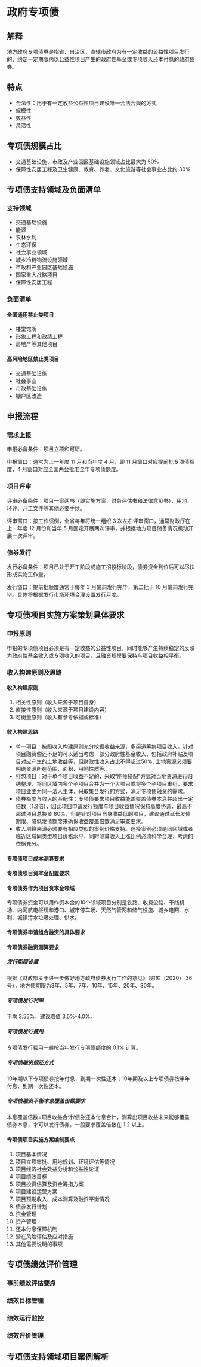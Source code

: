 # 

<!-- ---
title: "政府专项债"
date: 2022-06-06T15:37:00+08:00
draft: true
author: "free"
categories: ["economy"]
tags: ["economy", "resources"]
hiddenFromHomePage: true
--- -->

# 政府专项债

## 解释

地方政府专项债券是指省、自治区、直辖市政府为有一定收益的公益性项目发行的、约定一定期限内以公益性项目产生的政府性基金或专项收入还本付息的政府债券。

## 特点

- 合法性：用于有一定收益公益性项目建设唯一合法合规的方式
- 规模性
- 效益性
- 灵活性

## 专项债规模占比

- 交通基础设施、市政及产业园区基础设施领域占比最大为 50%
- 保障性安居工程及卫生健康、教育、养老、文化旅游等社会事业占比约 30%

## 专项债支持领域及负面清单

### 支持领域

- 交通基础设施
- 能源
- 农林水利
- 生态环保
- 社会事业领域
- 城乡冷链物流设施领域
- 市政和产业园区基础设施
- 国家重大战略项目
- 保障性安居工程

### 负面清单

#### 全国通用禁止类项目

- 楼堂馆所
- 形象工程和政绩工程
- 房地产等其他项目

#### 高风险地区禁止类项目

- 交通基础设施
- 社会事业
- 市政基础设施
- 棚户区改造

## 申报流程

### 需求上报

申报必备条件：项目立项和可研。

申报窗口：通常为上一年度 11 月和当年度 4 月，即 11 月窗口对应提前批专项债额度，4 月窗口对应全国两会批准全年专项债额度。

### 项目评审

评审必备条件：项目一案两书（即实施方案、财务评估书和法律意见书），用地、环评、开工文件等其他必要手续。

评审窗口：按工作惯例，全省每年将统一组织 3 次左右评审窗口，通常财政厅在上一年度 12 月份和当年 5 月固定开展两次评审，并根据地方项目储备情况机动开展一次评审。

### 债券发行

发行必备条件：项目已处于开工阶段或施工招投标阶段，债券资金到位后可以尽快形成实物工作量。

发行窗口：提前批额度通常于每年 3 月底前发行完毕，第二批于 10 月底前发行完毕。具体将根据发行市场环境合理设置发行月度。

## 专项债项目实施方案策划具体要求

### 申报原则

申报的专项债项目必须是有一定收益的公益性项目，同时能够产生持续稳定的反映为政府性基金收入或专项收入的项目，且融资规模要保持与项目收益相平衡。

### 收入构建原则及思路

#### 收入构建原则

1. 相关性原则（收入来源于项目自身）
2. 直接性原则（收入来源于项目建设内容）
3. 可衡量原则（收入有参考依据或标准）

#### 收入构建思路

- 单一项目：按照收入构建原则充分挖掘收益来源，多渠道筹集项目收入。针对项目融资偿还不足的可以适当考虑一部分政府性基金收入，包括政府补贴及项目对应产生的土地收益等，但财政性收入占比不得超过50%, 土地资源必须要明确资源所在范围、面积、用地性质等。
- 打包项目：对于单个项目收益不足的，采取“肥瘦搭配”方式对当地资源进行归纳整理，将同区域内多个子项目合并为一个大项目或将多个子项目重组，要求项目业主为同一法人主体，采取集合发行的方式，满足专项债融资的需求。
- 债券额度与收入的匹配性：专项债要求项目收益能盖覆盖债券本息并超出一定倍数（1.2倍），因此项目申请发行额度与项目收益情况保持高度协调，最高不超过项目总投资 80%，但是针对项目自身收益低的项目，建议通过延长发债期限、降低发债额度来确保收益覆盖倍数满足审查要求。
- 收入测算来源必须要有相应类似的案例价格支持。选择案例必须是同区域或者临近区域同类型项目价格水平，同时测算收入上涨比例必须科学合理，考虑的依据充分。

#### 专项债项目成本测算要求

#### 专项债项目资本金配置要求

#### 专项债券作为项目资本金领域

专项债券资金可以用作资本金的10个领域项目分别是铁路、收费公路、干线机场、内河航电枢纽和港口、城市停车场、天然气管网和储气设施、城乡电网、水利、城镇污水垃圾处理、供水。

#### 专项债券申请组合融资的具体要求

#### 专项债券融资测算要求

##### 发行期限设置

根据《财政部关于进一步做好地方政府债券发行工作的意见》（财库〔2020） 36号），地方债期限为3年、5年、7年、10年、15年、20年、30年。

##### 专项债发行利率

平均 3.55%，建议取值 3.5%-4.0%。

##### 专项债发行费用

专项债发行费用一般按当年发行专项债额度的 0.1% 计算。

##### 专项债融资偿还方式

10年期以下专项债券按年付息，到期一次性还本；10年期及以上专项债券按半年付息，到期一次性还本。

##### 专项债融资平衡本息覆盖倍数要求

本息覆盖倍数=项目收益合计/债券还本付息合计，测算出项目收益未来能够覆盖债券本息，才可以发行债券，一般要求覆盖倍数在 1.2 以上。

#### 专项债项目实施方案编制要点

1. 项目基本情况
2. 项目立项审批、用地规划、环境评估等情况
3. 项目经济社会效益分析和公益性论证
4. 项目绩效目标
5. 项目投资估算及资金筹措方案
6. 项目建设运营方案
7. 项目预期收入、成本测算及融资平衡情况
8. 债券发行计划
9. 资金管理
10. 资产管理
11. 还本付息保障机制
12. 潜在风险评估及应对措施
13. 其他需要说明的事项

## 专项债绩效评价管理

### 事前绩效评估要点

### 绩效目标管理

### 绩效运行监控

### 绩效评价管理

## 专项债支持领域项目案例解析

